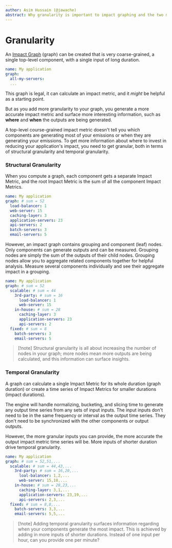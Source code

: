```yaml
---
author: Asim Hussain (@jawache)
abstract: Why granularity is important to impact graphing and the two main types of granularity you can add.
---
```

# Granularity

An [Impact Graph](Impact%20Graph.md) (graph) can be created that is very coarse-grained, a single top-level component, with a single input of long duration.

```yaml
name: My application
graph:
  all-my-servers:
  ...
```

This graph is legal, it can calculate an impact metric, and it *might* be helpful as a starting point.

But as you add more granularity to your graph, you generate a more accurate impact metric and surface more interesting information, such as **where** and **when** the outputs are being generated.

A top-level course-grained impact metric doesn't tell you which components are generating most of your emissions or when they are generating your emissions. To get more information about where to invest in reducing your application's impact, you need to get granular, both in terms of structural granularity and temporal granularity. 
### Structural Granularity

When you compute a graph, each component gets a separate Impact Metric, and the root Impact Metric is the sum of all the component Impact Metrics.

```yaml
name: My application
graph: # sum = 52 
  load-balancer: 1
  web-server: 15
  caching-layer: 3
  application-servers: 23
  api-servers: 2
  batch-servers: 3
  email-servers: 5
```

However, an impact graph contains grouping and component (leaf) nodes. Only components can generate outputs and can be measured. Grouping nodes are simply the sum of the outputs of their child nodes. Grouping nodes allow you to aggregate related components together for helpful analysis. Measure several components individually and see their aggregate impact in a grouping.

```yaml
name: My application
graph: # sum = 52
  scalable: # sum = 44
    3rd-party: # sum = 16
	  load-balancer: 1
	  web-server: 15
    in-house: # sum = 28
	  caching-layer: 3
	  application-servers: 23 
	  api-servers: 2
  fixed: # sum = 8
    batch-servers: 3
    email-servers: 5
```

> [!note] Structural granularity is all about increasing the number of nodes in your graph; more nodes mean more outputs are being calculated, and this information can surface insights.

### Temporal Granularity

A graph can calculate a single Impact Metric for its whole duration (graph duration) or create a time series of Impact Metrics for smaller durations (impact durations).

The engine will handle normalizing, bucketing, and slicing time to generate any output time series from any sets of input inputs. The input inputs don't need to be in the same frequency or interval as the output time series. They don't need to be synchronized with the other components or output outputs.

However, the more granular inputs you can provide, the more accurate the output impact metric time series will be. More inputs of shorter duration drive temporal granularity.

```yaml
name: My application
graph: # sum = 52,51,...
  scalable: # sum = 44,43,...
    3rd-party: # sum = 16,20,...
	  loal-balancer: 1,2,...
	  web-server: 15,18,...
    in-house: # sum = 28,23,...
	  caching-layer: 3,1,...
	  application-servers: 23,19,...
	  api-servers: 2,3,...
  fixed: # sum = 8,8,...
    batch-servers: 3,3,...
    email-servers: 5,5,...
```

> [!note] Adding temporal granularity surfaces information regarding when your components generate the most impact. This is achieved by adding in more inputs of shorter durations. Instead of one input per hour, can you provide one per minute?

